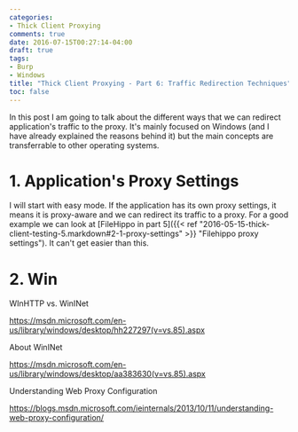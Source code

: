 ```yaml
---
categories:
- Thick Client Proxying
comments: true
date: 2016-07-15T00:27:14-04:00
draft: true
tags:
- Burp
- Windows
title: "Thick Client Proxying - Part 6: Traffic Redirection Techniques"
toc: false
---
```

In this post I am going to talk about the different ways that we can redirect application's traffic to the proxy. It's mainly focused on Windows (and I have already explained the reasons behind it) but the main concepts are transferrable to other operating systems.

<!--more-->

# 1. Application's Proxy Settings
I will start with easy mode. If the application has its own proxy settings, it means it is proxy-aware and we can redirect its traffic to a proxy. For a good example we can look at [FileHippo in part 5]({{< ref "2016-05-15-thick-client-testing-5.markdown#2-1-proxy-settings" >}} "Filehippo proxy settings"). It can't get easier than this.

# 2. Win



WInHTTP vs. WinINet

https://msdn.microsoft.com/en-us/library/windows/desktop/hh227297(v=vs.85).aspx


About WinINet

https://msdn.microsoft.com/en-us/library/windows/desktop/aa383630(v=vs.85).aspx


Understanding Web Proxy Configuration

https://blogs.msdn.microsoft.com/ieinternals/2013/10/11/understanding-web-proxy-configuration/

